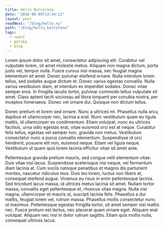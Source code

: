 ```yaml
---
title: Hello Barcelona
date: "2016-09-09T13:34:12"
layout: post
readNext: "/blog/hello_ny"
path: "/blog/hello_barcelona"
tags:
  - react
  - gatsby
  - blog
---
```


Lorem ipsum dolor sit amet, consectetur adipiscing elit. Curabitur vel vulputate lorem, sit amet molestie metus. Aliquam non magna dictum, porta justo vel, tempor nulla. Fusce cursus nisi massa, nec feugiat magna elementum sit amet. Donec pulvinar eleifend ornare. Nulla interdum lorem tellus, sed sodales augue dictum et. Donec varius egestas convallis. Nulla varius vestibulum diam, et interdum ex imperdiet sodales. Donec vitae semper eros. In fringilla iaculis tortor, pulvinar commodo tellus vulputate sit amet. Class aptent taciti sociosqu ad litora torquent per conubia nostra, per inceptos himenaeos. Donec vel ornare dui. Quisque non dictum tellus.

Donec pretium et lorem sed ornare. Nunc a ultrices mi. Phasellus nulla arcu, dapibus et ullamcorper nec, lacinia a erat. Nunc vestibulum quam eu ligula mattis, id ullamcorper ex condimentum. Etiam volutpat, nunc eu ultrices facilisis, urna odio egestas erat, vitae euismod orci est at neque. Curabitur felis tellus, egestas vel semper non, gravida non metus. Vestibulum consectetur nunc a purus convallis elementum. Suspendisse id orci hendrerit, posuere elit non, euismod neque. Etiam vel ligula neque. Vestibulum ut quam quis lorem lacinia efficitur vitae sit amet ante.

Pellentesque gravida pretium mauris, sed congue velit elementum vitae. Duis vitae nisl lacus. Suspendisse scelerisque nisi neque, vel fermentum diam lacinia at. Cum sociis natoque penatibus et magnis dis parturient montes, nascetur ridiculus mus. Duis leo lorem, luctus non libero et, consequat eleifend augue. Vivamus eu risus in enim pellentesque lacinia. Sed tincidunt lacus massa, id ultrices metus lacinia sit amet. Nullam tortor massa, convallis eget pellentesque et, rhoncus vitae magna. Nulla nisi magna, ullamcorper et mauris ut, suscipit lacinia felis. Phasellus a dui mattis, feugiat lorem vel, rutrum massa. Phasellus mollis consectetur nunc ut maximus. Pellentesque egestas fringilla tortor, sit amet semper nisl mattis nec. Fusce pretium est lectus, nec placerat quam ornare eget. Aliquam erat volutpat. Aliquam nec nisl in dolor rutrum sagittis. Etiam quis mollis nulla, consequat ultrices lacus.
